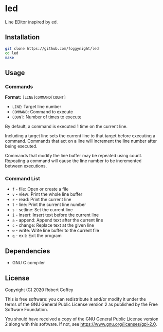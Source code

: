 # led

Line EDitor inspired by ed.

## Installation

```bash
git clone https://github.com/foggynight/led
cd led
make
```

## Usage

### Commands

**Format:** `[LINE]COMMAND[COUNT]`

- `LINE`: Target line number
- `COMMAND`: Command to execute
- `COUNT`: Number of times to execute

By default, a command is executed 1 time on the current line.

Including a target line sets the current line to that target before
executing a command. Commands that act on a line will increment the
line number after being executed.

Commands that modify the line buffer may be repeated using count.
Repeating a command will cause the line number to be incremented
between executions.

### Command List

- `f` - file: Open or create a file
- `v` - view: Print the whole line buffer
- `r` - read: Print the current line
- `l` - line: Print the current line number
- `s` - setline: Set the current line
- `i` - insert: Insert text before the current line
- `a` - append: Append text after the current line
- `c` - change: Replace text at the given line
- `w` - write: Write line buffer to the current file
- `q` - exit: Exit the program

## Dependencies

- GNU C compiler

## License

Copyright (C) 2020 Robert Coffey

This is free software: you can redistribute it and/or modify it under the terms
of the GNU General Public License version 2 as published by the Free Software
Foundation.

You should have received a copy of the GNU General Public License version 2
along with this software. If not, see <https://www.gnu.org/licenses/gpl-2.0>.
